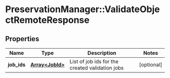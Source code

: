 # PreservationManager::ValidateObjectRemoteResponse

## Properties
Name | Type | Description | Notes
------------ | ------------- | ------------- | -------------
**job_ids** | [**Array&lt;JobId&gt;**](JobId.md) | List of job ids for the created validation jobs | [optional] 

